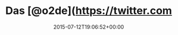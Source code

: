 ---
retweeted: false
source: <a href="http://twitter.com/download/android" rel="nofollow">Twitter for Android</a>
entities:
  user_mentions: []
  urls: []
  symbols: []
  media:
  - expanded_url: https://twitter.com/bascht/status/620308358252335105/photo/1
    indices:
    - '57'
    - '79'
    url: http://t.co/jcWqsgCWvl
    media_url: http://pbs.twimg.com/media/CJvHKgeWwAAJGvK.jpg
    id_str: '620308357023449088'
    id: '620308357023449088'
    media_url_https: https://pbs.twimg.com/media/CJvHKgeWwAAJGvK.jpg
    sizes:
      small:
        w: '680'
        h: '384'
        resize: fit
      medium:
        w: '1024'
        h: '579'
        resize: fit
      large:
        w: '1024'
        h: '579'
        resize: fit
      thumb:
        w: '150'
        h: '150'
        resize: crop
    type: photo
    display_url: pic.twitter.com/jcWqsgCWvl
  hashtags: []
display_text_range:
- '0'
- '79'
favorite_count: '9'
id_str: '620308358252335105'
truncated: false
retweet_count: '0'
id: '620308358252335105'
possibly_sensitive: false
created_at: Sun Jul 12 19:06:52 +0000 2015
favorited: false
full_text: Das [@o2de](https://twitter.com/o2de) "Zwei Netze sind stärker als eins"
  Symbolbild.
lang: de
extended_entities:
  media:
  - expanded_url: https://twitter.com/bascht/status/620308358252335105/photo/1
    indices:
    - '57'
    - '79'
    url: http://t.co/jcWqsgCWvl
    media_url: http://pbs.twimg.com/media/CJvHKgeWwAAJGvK.jpg
    id_str: '620308357023449088'
    id: '620308357023449088'
    media_url_https: https://pbs.twimg.com/media/CJvHKgeWwAAJGvK.jpg
    sizes:
      small:
        w: '680'
        h: '384'
        resize: fit
      medium:
        w: '1024'
        h: '579'
        resize: fit
      large:
        w: '1024'
        h: '579'
        resize: fit
      thumb:
        w: '150'
        h: '150'
        resize: crop
    type: photo
    display_url: pic.twitter.com/jcWqsgCWvl
tags:
- pesos:twitter
date: '2015-07-12T19:06:52+00:00'
src: https://twitter.com/bascht/status/620308358252335105
original_url: https://twitter.com/bascht/status/620308358252335105
type: twitter_tweet
media_url: https://img.bascht.com/twitter/pbs.twimg.com/media/CJvHKgeWwAAJGvK.jpg
text: Das [@o2de](https://twitter.com/o2de) "Zwei Netze sind stärker als eins" Symbolbild.
title: Das [@o2de](https://twitter.com

---